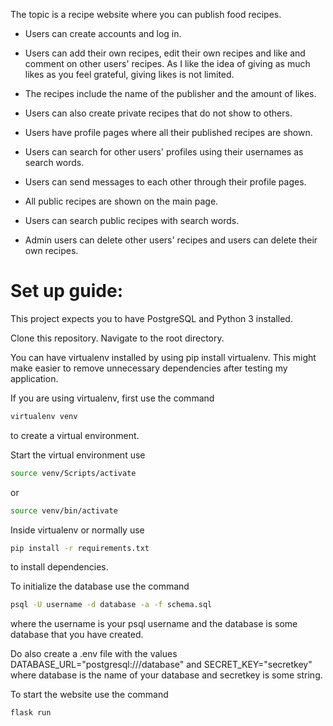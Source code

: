 The topic is a recipe website where you can publish food recipes.

- Users can create accounts and log in.

- Users can add their own recipes, edit their own recipes and like and comment on other users' recipes. As I like the idea of giving as much likes as you feel grateful, giving likes is not limited.

- The recipes include the name of the publisher and the amount of likes.

- Users can also create private recipes that do not show to others.

- Users have profile pages where all their published recipes are shown. 

- Users can search for other users' profiles using their usernames as search words.

- Users can send messages to each other through their profile pages.

- All public recipes are shown on the main page.

- Users can search public recipes with search words.

- Admin users can delete other users' recipes and users can delete their own recipes.


# Set up guide:
This project expects you to have PostgreSQL and Python 3 installed.


Clone this repository. Navigate to the root directory.

You can have virtualenv installed by using pip install virtualenv. This might make easier to remove unnecessary
dependencies after testing my application.


If you are using virtualenv, first use the command 
```bash
virtualenv venv
```
to create a virtual environment.


Start the virtual environment use 
```bash
source venv/Scripts/activate
```
or
```bash
source venv/bin/activate
```


Inside virtualenv or normally use 
```bash
pip install -r requirements.txt
```
to install dependencies.


To initialize the database use the command 
```bash
psql -U username -d database -a -f schema.sql
```
where the username is your psql username and the database is some database that you have created. 


Do also create a .env file with the values DATABASE_URL="postgresql:///database" and SECRET_KEY="secretkey" where database is the name of your database and secretkey is some string.


To start the website use the command
```bash
flask run
```
